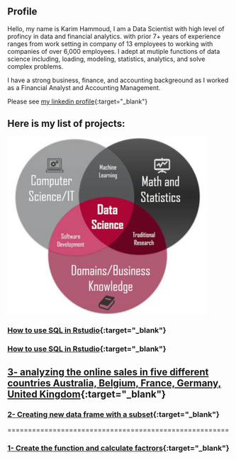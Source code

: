 ## Profile
Hello, my name is Karim Hammoud, I am a Data Scientist with high level of profincy in data and financial analytics. with prior 7+ years of experience ranges from work setting in company of 13 employees to working with companies of over 6,000 employees. I adept at mutiple functions of data science including,  loading, modeling, statistics,  analytics, and solve complex problems.

I have a strong business, finance, and accounting backgreound as I worked as a Financial Analyst and Accounting Management. 

Please see [my linkedin profile](https://www.linkedin.com/in/karimhamoud/){:target="_blank"}


## Here is my list of projects:

<img src="images/Image1.jpg" width="450" height="400" >





### [How to use SQL in Rstudio](https://rpubs.com/karim7mod/656751){:target="_blank"}



### [How to use SQL in Rstudio](https://rpubs.com/karim7mod/656751){:target="_blank"}



## [3- analyzing the online sales in five different countries Australia, Belgium, France, Germany, United Kingdom](https://rpubs.com/karim7mod/643107){:target="_blank"}



### [2- Creating new data frame with a subset](https://rpubs.com/karim7mod/641568){:target="_blank"}

======================================================

### [1- Create the function and calculate factrors](https://rpubs.com/karim7mod/639344){:target="_blank"}
